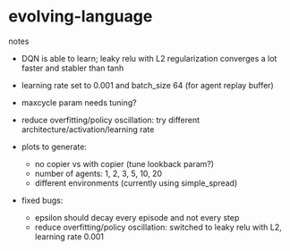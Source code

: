 # evolving-language

notes

- DQN is able to learn; leaky relu with L2 regularization converges a lot faster and stabler than tanh
- learning rate set to 0.001 and batch_size 64 (for agent replay buffer)

- maxcycle param needs tuning? 
- reduce overfitting/policy oscillation: try different architecture/activation/learning rate

- plots to generate:
    - no copier vs with copier (tune lookback param?)
    - number of agents: 1, 2, 3, 5, 10, 20
    - different environments (currently using simple_spread)

- fixed bugs:
    - epsilon should decay every episode and not every step
    - reduce overfitting/policy oscillation: switched to leaky relu with L2, learning rate 0.001

